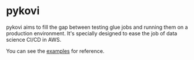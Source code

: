 # pykovi

pykovi aims to fill the gap between testing glue jobs and running them on a production environment.
It's specially designed to ease the job of data science CI/CD in AWS.

You can see the [examples](examples) for reference.
